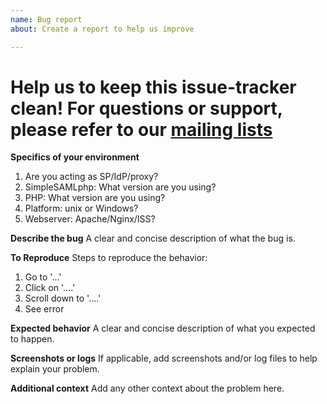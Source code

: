 ```yaml
---
name: Bug report
about: Create a report to help us improve

---
```


# **Help us to keep this issue-tracker clean!  For questions or support, please refer to our [mailing lists](https://simplesamlphp.org/lists)**

**Specifics of your environment**
1. Are you acting as SP/IdP/proxy?
2. SimpleSAMLphp: What version are you using?
3. PHP: What version are you using?
4. Platform: unix or Windows?
5. Webserver: Apache/Nginx/ISS?

**Describe the bug**
A clear and concise description of what the bug is.

**To Reproduce**
Steps to reproduce the behavior:
1. Go to '...'
2. Click on '....'
3. Scroll down to '....'
4. See error

**Expected behavior**
A clear and concise description of what you expected to happen.

**Screenshots or logs**
If applicable, add screenshots and/or log files to help explain your problem.

**Additional context**
Add any other context about the problem here.

